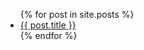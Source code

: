 
<ul>
  {% for post in site.posts %}
    <li>
      <a href="/gvwoods.github.io/blog/{{ post.url }}">{{ post.title }}</a>
    </li>
  {% endfor %}
</ul>
